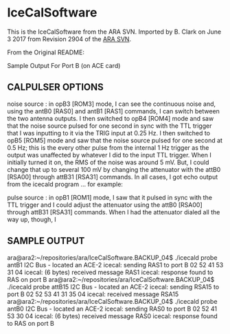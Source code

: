 # IceCalSoftware
This is the IceCalSoftware from the ARA SVN. Imported by B. Clark on June 3 2017 from Revision 2904 of the [ARA SVN](http://svnmsn.icecube.wisc.edu/ara/Software/ATRI_DAQ/IceCalSoftware/).

From the Original README:

Sample Output For Port B (on ACE card)

  CALPULSER OPTIONS
  -----------------

  noise source : in opB3 [ROM3] mode, I can see the continuous noise and, using the antB0 [RAS0]
                 and antB1 [RAS1] commands, I can switch between the two antenna outputs.  I then
                 switched to opB4 [ROM4] mode and saw that the noise source pulsed for one second
                 in sync with the TTL trigger that I was inputting to it via the TRIG input at 0.25 Hz.  I
                 then switched to opB5 [ROM5] mode and saw that the noise source pulsed for one
                 second at 0.5 Hz; this is the every other pulse from the internal 1 Hz trigger as the
                 output was unaffected by whatever I did to the input TTL trigger.  When I initially turned
                 it on, the RMS of the noise was around 5 mV.  But, I could change that up to several
                 100 mV by changing the attenuator with the attB0 [RSA00] through attB31 [RSA31]
                 commands.  In all cases, I got echo output from the icecald program ... for example:

  pulse source : in opB1 [ROM1] mode, I saw that it pulsed in sync with the TTL trigger and I could adjust
                 the attenuator using the attB0 [RSA00] through attB31 [RSA31] commands.  When I had
                 the attenuator dialed all the way up, though, I

  SAMPLE OUTPUT
  -------------

  ara@ara2:~/repositories/ara/IceCalSoftware.BACKUP_04$ ./icecald probe antB1
  I2C Bus  - located an ACE-2
  icecal: sending RAS1 to port B
  02 52 41 53 31 04 
  icecal: (6 bytes) received message RAS1
  icecal: response found to RAS on port B
  ara@ara2:~/repositories/ara/IceCalSoftware.BACKUP_04$ ./icecald probe attB15
  I2C Bus  - located an ACE-2
  icecal: sending RSA15 to port B
  02 52 53 41 31 35 04 
  icecal: received message RSA15
  ara@ara2:~/repositories/ara/IceCalSoftware.BACKUP_04$ ./icecald probe antB0
  I2C Bus  - located an ACE-2
  icecal: sending RAS0 to port B
  02 52 41 53 30 04 
  icecal: (6 bytes) received message RAS0
  icecal: response found to RAS on port B

